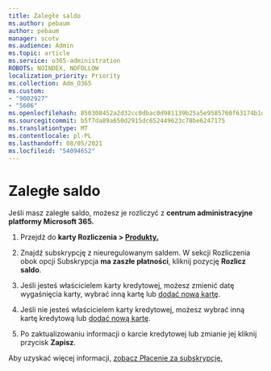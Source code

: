 ```yaml
---
title: Zaległe saldo
ms.author: pebaum
author: pebaum
manager: scotv
ms.audience: Admin
ms.topic: article
ms.service: o365-administration
ROBOTS: NOINDEX, NOFOLLOW
localization_priority: Priority
ms.collection: Adm_O365
ms.custom:
- "9002927"
- "5606"
ms.openlocfilehash: 850308452a2d32cc0dbac0d981139b25a5e9585760f63174b1db37adfe0150a0
ms.sourcegitcommit: b5f7da89a650d2915dc652449623c78be6247175
ms.translationtype: MT
ms.contentlocale: pl-PL
ms.lasthandoff: 08/05/2021
ms.locfileid: "54094652"
---
```

# <a name="settle-an-outstanding-balance"></a>Zaległe saldo

Jeśli masz zaległe saldo, możesz je rozliczyć z **centrum administracyjne platformy Microsoft 365.**

1. Przejdź do **karty Rozliczenia > [Produkty.](https://go.microsoft.com/fwlink/p/?linkid=842054)**

2. Znajdź subskrypcję z nieuregulowanym saldem. W sekcji Rozliczenia obok opcji Subskrypcja **ma zaszłe płatności**, kliknij pozycję **Rozlicz saldo**.

3. Jeśli jesteś właścicielem karty kredytowej, możesz zmienić datę wygaśnięcia karty, wybrać inną kartę lub [dodać nową kartę](https://docs.microsoft.com/microsoft-365/commerce/billing-and-payments/manage-payment-methods?view=o365-worldwide).

4. Jeśli nie jesteś właścicielem karty kredytowej, możesz wybrać inną kartę kredytową lub [dodać nową kartę](https://docs.microsoft.com/microsoft-365/commerce/billing-and-payments/manage-payment-methods?view=o365-worldwide).

5. Po zaktualizowaniu informacji o karcie kredytowej lub zmianie jej kliknij przycisk **Zapisz**.

Aby uzyskać więcej informacji, [zobacz Płacenie za subskrypcję.](https://docs.microsoft.com/microsoft-365/commerce/billing-and-payments/pay-for-your-subscription?view=o365-worldwide)
